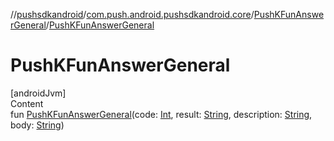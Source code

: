 //[pushsdkandroid](../../index.md)/[com.push.android.pushsdkandroid.core](../index.md)/[PushKFunAnswerGeneral](index.md)/[PushKFunAnswerGeneral](-push-k-fun-answer-general.md)



# PushKFunAnswerGeneral  
[androidJvm]  
Content  
fun [PushKFunAnswerGeneral](-push-k-fun-answer-general.md)(code: [Int](https://kotlinlang.org/api/latest/jvm/stdlib/kotlin/-int/index.html), result: [String](https://kotlinlang.org/api/latest/jvm/stdlib/kotlin/-string/index.html), description: [String](https://kotlinlang.org/api/latest/jvm/stdlib/kotlin/-string/index.html), body: [String](https://kotlinlang.org/api/latest/jvm/stdlib/kotlin/-string/index.html))  



